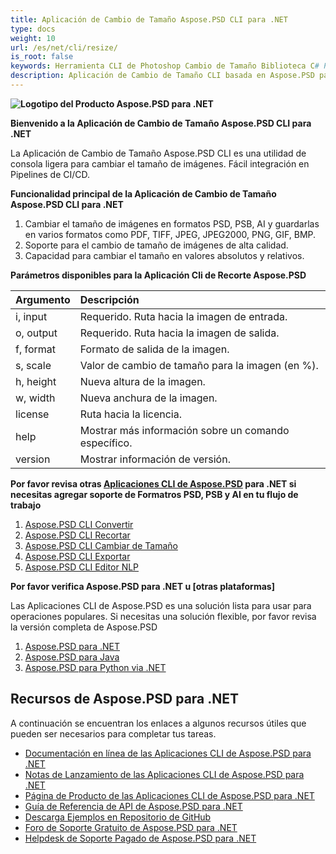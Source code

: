 ```yaml
---
title: Aplicación de Cambio de Tamaño Aspose.PSD CLI para .NET
type: docs
weight: 10
url: /es/net/cli/resize/
is_root: false
keywords: Herramienta CLI de Photoshop Cambio de Tamaño Biblioteca C# PSD API
description: Aplicación de Cambio de Tamaño CLI basada en Aspose.PSD para formatos de archivo PSD, PSB y AI. Automatización de CI/CD sin código. Admite cambiar el tamaño de imágenes y guardarlas en varios formatos como PDF, TIFF, JPEG, JPEG2000, PNG, GIF, BMP. No requiere la instalación de Adobe Photoshop o Adobe Illustrator y se puede ejecutar desde la consola sin código adicional.
---
```


**![Logotipo del Producto Aspose.PSD para .NET](home_1.png)**

**Bienvenido a la Aplicación de Cambio de Tamaño Aspose.PSD CLI para .NET**

La Aplicación de Cambio de Tamaño Aspose.PSD CLI es una utilidad de consola ligera para cambiar el tamaño de imágenes. Fácil integración en Pipelines de CI/CD.

**Funcionalidad principal de la Aplicación de Cambio de Tamaño Aspose.PSD CLI para .NET**

1. Cambiar el tamaño de imágenes en formatos PSD, PSB, AI y guardarlas en varios formatos como PDF, TIFF, JPEG, JPEG2000, PNG, GIF, BMP.
2. Soporte para el cambio de tamaño de imágenes de alta calidad.
3. Capacidad para cambiar el tamaño en valores absolutos y relativos.

**Parámetros disponibles para la Aplicación Cli de Recorte Aspose.PSD**

| **Argumento** | **Descripción**                           |
|:-------------|:------------------------------------------|
| i, input     | Requerido. Ruta hacia la imagen de entrada.        |
| o, output    | Requerido. Ruta hacia la imagen de salida.       |
| f, format    | Formato de salida de la imagen.               |
| s, scale     | Valor de cambio de tamaño para la imagen (en %).        |
| h, height    | Nueva altura de la imagen.                  |
| w, width     | Nueva anchura de la imagen.                   |
| license      | Ruta hacia la licencia.                      |
| help         | Mostrar más información sobre un comando específico. |
| version      | Mostrar información de versión.              |


**Por favor revisa otras [Aplicaciones CLI de Aspose.PSD](https://docs.aspose.com/psd/net/cli) para .NET si necesitas agregar soporte de Formatros PSD, PSB y AI en tu flujo de trabajo**

1. [Aspose.PSD CLI Convertir](/psd/es/net/cli/convert)
2. [Aspose.PSD CLI Recortar](/psd/es/net/cli/crop)
3. [Aspose.PSD CLI Cambiar de Tamaño](/psd/es/net/cli/resize)
4. [Aspose.PSD CLI Exportar](/psd/es/net/cli/export)
5. [Aspose.PSD CLI Editor NLP](/psd/es/net/cli/nlp-editor)

**Por favor verifica Aspose.PSD para .NET u [otras plataformas]**

Las Aplicaciones CLI de Aspose.PSD es una solución lista para usar para operaciones populares. Si necesitas una solución flexible, por favor revisa la versión completa de Aspose.PSD

1. [Aspose.PSD para .NET](https://releases.aspose.com/psd/net/)
2. [Aspose.PSD para Java](https://releases.aspose.com/psd/java/)
3. [Aspose.PSD para Python via .NET](https://releases.aspose.com/psd/python-net/)

## **Recursos de Aspose.PSD para .NET**

A continuación se encuentran los enlaces a algunos recursos útiles que pueden ser necesarios para completar tus tareas.

- [Documentación en línea de las Aplicaciones CLI de Aspose.PSD para .NET](/psd/es/net/cli/conversion)
- [Notas de Lanzamiento de las Aplicaciones CLI de Aspose.PSD para .NET](/psd/es/net/cli/conversion/release-notes/)
- [Página de Producto de las Aplicaciones CLI de Aspose.PSD para .NET](https://products.aspose.com/psd/net/cli)
- [Guía de Referencia de API de Aspose.PSD para .NET](https://reference.aspose.com/net/psd)
- [Descarga Ejemplos en Repositorio de GitHub](https://github.com/aspose-psd/CLI-Applications)
- [Foro de Soporte Gratuito de Aspose.PSD para .NET](https://forum.aspose.com/c/psd)
- [Helpdesk de Soporte Pagado de Aspose.PSD para .NET](https://helpdesk.aspose.com/)
